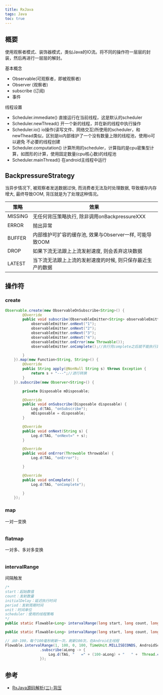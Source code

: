 ```yaml
---
title: RxJava
tags: Java
toc: true
---
```



## 概要

使用观察者模式、装饰器模式，类似Java的IO流。将不同的操作符一层层的封装，然后再进行一层层的解封。


基本概念

- Observable(可观察者，即被观察者)
- Observer (观察者)
- subscribe (订阅)
- 事件



线程设置

- Scheduler.immediate() 直接运行在当前线程，这是默认的scheduler
- Scheduler.newThread() 开一个新的线程，并在新的线程中执行操作
- Scheduler.io() io操作(读写文件、网络交互)所使用的scheduler，和newThead类似，区别是io内部维护了一个没有数量上限的线程池，使用io可以避免
  不必要的线程创建 
- Scheduler.computation() 计算所用的scheduler，计算指的是cpu密集型计算，如图形的计算，使用固定数量(cpu核心数)的线程池
- Scheduler.mainThread() 在android主线程中运行


## BackpressureStrategy

当异步情况下, 被观察者发送数据过快, 而消费者无法及时处理数据, 导致缓存内存增大, 最终导致OOM, 背压就是为了处理这种情况。

策略 | 效果
--- | ---
MISSING | 无任何背压策略执行, 除非调用onBackpressureXXX
ERROR | 抛出异常
BUFFER | 内部维护可扩容的缓存池, 效果与Observer一样, 可能导致OOM
DROP | 如果下流无法跟上上流发射速度, 则会丢弃这块数据
LATEST | 当下流无法跟上上流的发射速度的时候, 则只保存最近生产的数据



## 操作符

### create

```java
Observable.create(new ObservableOnSubscribe<String>() {
        @Override
        public void subscribe(ObservableEmitter<String> observableEmitter) throws Exception {
            observableEmitter.onNext("1");
            observableEmitter.onNext("2");
            observableEmitter.onNext("3");
            observableEmitter.onNext("4");
            observableEmitter.onError(new Throwable());
            observableEmitter.onComplete();//执行完complete之后就不能执行其他操作了

        }
    }).map(new Function<String, String>() {
        @Override
        public String apply(@NonNull String s) throws Exception {
            return s + "---";//进行转换
        }
    }).subscribe(new Observer<String>() {

        private Disposable mDisposable;

        @Override
        public void onSubscribe(Disposable disposable) {
            Log.d(TAG, "onSubscribe");
            mDisposable = disposable;
        }

        @Override
        public void onNext(String s) {
            Log.d(TAG, "onNext=" + s);
        }

        @Override
        public void onError(Throwable throwable) {
            Log.d(TAG, "onError");

        }

        @Override
        public void onComplete() {
            Log.d(TAG, "onComplete");

        }
    });
```

### map

一对一变换

```java

```

### flatmap

一对多、多对多变换

```java

```

### intervalRange

间隔触发

```java
/*
start：起始数值
count：发射数量
initialDelay：延迟执行时间
period：发射周期时间
unit：时间单位
scheduler：使用的线程策略
*/
public static Flowable<Long> intervalRange(long start, long count, long initialDelay, long period, TimeUnit unit, Scheduler scheduler)

public static Flowable<Long> intervalRange(long start, long count, long initialDelay, long period, TimeUnit unit)

// 从0-100，每个100毫秒刷新一次，刷新100次，在Android主线程
Flowable.intervalRange(1, 100, 0, 100, TimeUnit.MILLISECONDS, AndroidSchedulers.mainThread())
                .subscribe(aLong -> {
                    Log.d(TAG, "   =" + (100-aLong) + "   " +  Thread.currentThread().getName());
                });
```





## 参考

- [RxJava源码解析(三)-背压](https://yutiantina.github.io/2019/03/05/RxJava%E6%BA%90%E7%A0%81%E8%A7%A3%E6%9E%90(%E4%B8%89)-%E8%83%8C%E5%8E%8B/)
